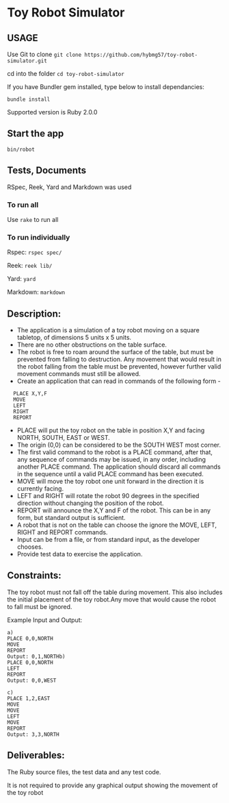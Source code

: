 # Toy Robot Simulator

## USAGE

Use Git to clone
`git clone https://github.com/hybmg57/toy-robot-simulator.git` 

cd into the folder
`cd toy-robot-simulator`

If you have Bundler gem installed, type below to install dependancies:

`bundle install`

Supported version is Ruby 2.0.0

## Start the app

`bin/robot`

## Tests, Documents

RSpec, Reek, Yard and Markdown was used

### To run all
Use `rake` to run all

### To run individually

Rspec: `rspec spec/`

Reek: `reek lib/`

Yard: `yard`

Markdown: `markdown`



## Description:

* The application is a simulation of a toy robot moving on a square tabletop, of dimensions 5 units x 5 units.
* There are no other obstructions on the table surface.
* The robot is free to roam around the surface of the table, but must be prevented from falling to destruction. Any movement that would result in the robot falling from the table must be prevented, however further valid movement commands must still be allowed.
* Create an application that can read in commands of the following form -

```
  PLACE X,Y,F  
  MOVE  
  LEFT  
  RIGHT  
  REPORT  
```

* PLACE will put the toy robot on the table in position X,Y and facing NORTH, SOUTH, EAST or WEST.
* The origin (0,0) can be considered to be the SOUTH WEST most corner.
* The first valid command to the robot is a PLACE command, after that, any sequence of commands may be issued, in any order, including another PLACE command. The application should discard all commands in the sequence until a valid PLACE command has been executed.
* MOVE will move the toy robot one unit forward in the direction it is currently facing.
* LEFT and RIGHT will rotate the robot 90 degrees in the specified direction without changing the position of the robot.
* REPORT will announce the X,Y and F of the robot. This can be in any form, but standard output is sufficient.
* A robot that is not on the table can choose the ignore the MOVE, LEFT, RIGHT and REPORT commands.
* Input can be from a file, or from standard input, as the developer chooses.
* Provide test data to exercise the application.


## Constraints:

The toy robot must not fall off the table during movement. This also includes the initial placement of the toy robot.Any move that would cause the robot to fall must be ignored.

Example Input and Output:

```	
a)
PLACE 0,0,NORTH
MOVE
REPORT
Output: 0,1,NORTHb)
PLACE 0,0,NORTH
LEFT
REPORT
Output: 0,0,WEST
```

```
c)
PLACE 1,2,EAST
MOVE
MOVE
LEFT
MOVE
REPORT
Output: 3,3,NORTH
```

## Deliverables:

The Ruby source files, the test data and any test code.

It is not required to provide any graphical output showing the movement of the toy robot